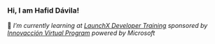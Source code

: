 ### Hi, I am Hafid Dávila!

🚀 *I’m currently learning at [LaunchX Developer Training](https://launchx.rocks/) sponsored by [Innovacción Virtual Program](https://news.microsoft.com/es-xl/mas-de-10-mil-estudiantes-mexicanos-se-han-capacitado-con-tecnologias-de-microsoft/) powered by Microsoft*
<!--
**Hafid-Davila/Hafid-Davila** is a ✨ _special_ ✨ repository because its `README.md` (this file) appears on your GitHub profile.

Here are some ideas to get you started:

- 🔭 I’m currently working on ...
- 🌱 I’m currently learning ...
- 👯 I’m looking to collaborate on ...
- 🤔 I’m looking for help with ...
- 💬 Ask me about ...
- 📫 How to reach me: ...
- 😄 Pronouns: ...
- ⚡ Fun fact: ...
-->
